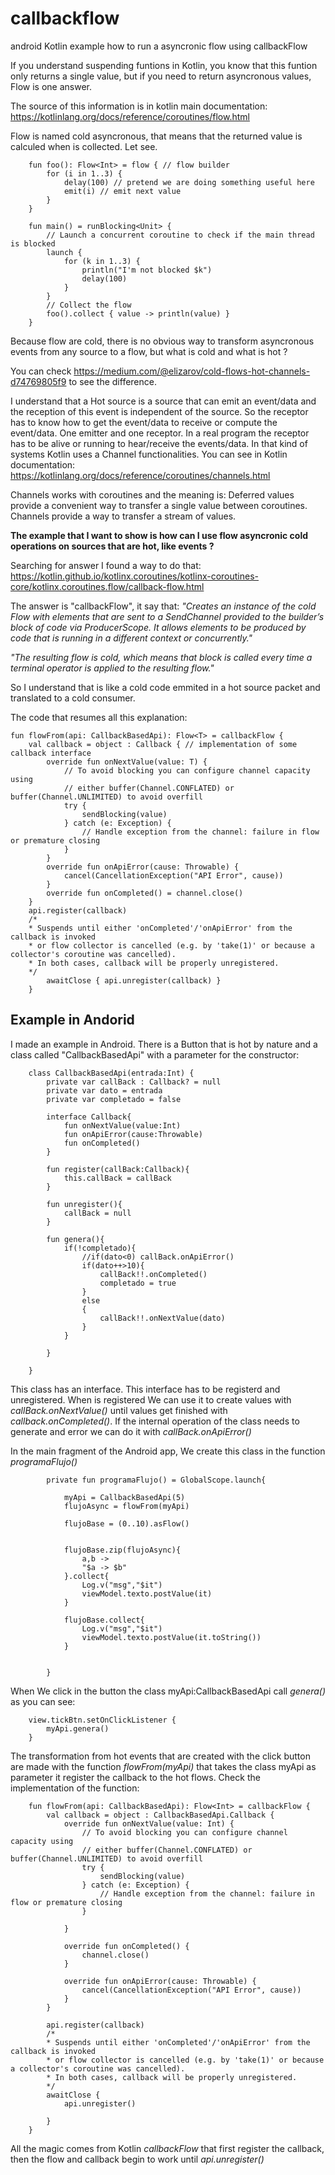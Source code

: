 # callbackflow
android Kotlin example how to run a asyncronic flow using callbackFlow

If you understand suspending funtions in Kotlin, you know that this funtion only returns a single value, but if you need to return asyncronous values, Flow is one answer.

The source of this information is in kotlin main documentation: https://kotlinlang.org/docs/reference/coroutines/flow.html


Flow is named cold asyncronous, that means that the returned value is calculed when is collected. Let see.

        fun foo(): Flow<Int> = flow { // flow builder
            for (i in 1..3) {
                delay(100) // pretend we are doing something useful here
                emit(i) // emit next value
            }
        }

        fun main() = runBlocking<Unit> {
            // Launch a concurrent coroutine to check if the main thread is blocked
            launch {
                for (k in 1..3) {
                    println("I'm not blocked $k")
                    delay(100)
                }
            }
            // Collect the flow
            foo().collect { value -> println(value) } 
        }

Because flow are cold, there is no obvious way to transform asyncronous events from any source to a flow, but what is cold and what is hot ?

You can check https://medium.com/@elizarov/cold-flows-hot-channels-d74769805f9 to see the difference.

I understand that a Hot source is a source that can emit an event/data and the reception of this event is independent of the source. So the receptor has to know how to get the event/data to receive or compute the event/data. One emitter and one receptor. In a real program the receptor has to be alive or running to hear/receive the events/data. In that kind of systems Kotlin uses a Channel functionalities. You can see in Kotlin documentation:  https://kotlinlang.org/docs/reference/coroutines/channels.html

Channels works with coroutines and the meaning is: Deferred values provide a convenient way to transfer a single value between coroutines. Channels provide a way to transfer a stream of values.

**The example that I want to show is how can I use flow asyncronic cold operations on sources that are hot, like events ?**

Searching for answer  I found a way to do that: https://kotlin.github.io/kotlinx.coroutines/kotlinx-coroutines-core/kotlinx.coroutines.flow/callback-flow.html

The answer is "callbackFlow", it say that:  *"Creates an instance of the cold Flow with elements that are sent to a SendChannel provided to the builder’s block of code via ProducerScope. It allows elements to be produced by code that is running in a different context or concurrently."*

*"The resulting flow is cold, which means that block is called every time a terminal operator is applied to the resulting flow."*

So I understand that is like a cold code emmited in a hot source packet and translated to a cold consumer.

The code that resumes all this explanation:

    fun flowFrom(api: CallbackBasedApi): Flow<T> = callbackFlow {
        val callback = object : Callback { // implementation of some callback interface
            override fun onNextValue(value: T) {
                // To avoid blocking you can configure channel capacity using
                // either buffer(Channel.CONFLATED) or buffer(Channel.UNLIMITED) to avoid overfill
                try {
                    sendBlocking(value)
                } catch (e: Exception) {
                    // Handle exception from the channel: failure in flow or premature closing
                }
            }
            override fun onApiError(cause: Throwable) {
                cancel(CancellationException("API Error", cause))
            }
            override fun onCompleted() = channel.close()
        }
        api.register(callback)
        /*
        * Suspends until either 'onCompleted'/'onApiError' from the callback is invoked
        * or flow collector is cancelled (e.g. by 'take(1)' or because a collector's coroutine was cancelled).
        * In both cases, callback will be properly unregistered.
        */
            awaitClose { api.unregister(callback) }
        }


## Example in Andorid ##

I made an example in Android. There is a Button that is hot by nature and a class called "CallbackBasedApi" with a parameter for the constructor:

        class CallbackBasedApi(entrada:Int) {
            private var callBack : Callback? = null
            private var dato = entrada
            private var completado = false

            interface Callback{
                fun onNextValue(value:Int)
                fun onApiError(cause:Throwable)
                fun onCompleted()
            }

            fun register(callBack:Callback){
                this.callBack = callBack
            }

            fun unregister(){
                callBack = null
            }

            fun genera(){
                if(!completado){
                    //if(dato<0) callBack.onApiError()
                    if(dato++>10){
                        callBack!!.onCompleted()
                        completado = true
                    }
                    else
                    {
                        callBack!!.onNextValue(dato)
                    }
                }

            }

        }

This class has an interface. This interface has to be registerd and unregistered. When is registered We can use it to create values with *callBack.onNextValue()* until values get finished with *callback.onCompleted()*. If the internal operation of the class needs to generate and error we can do it with *callBack.onApiError()*

In the main fragment of the Android app, We create this class in the function *programaFlujo()*

            private fun programaFlujo() = GlobalScope.launch{

                myApi = CallbackBasedApi(5)
                flujoAsync = flowFrom(myApi)

                flujoBase = (0..10).asFlow()


                flujoBase.zip(flujoAsync){
                    a,b ->
                    "$a -> $b"
                }.collect{
                    Log.v("msg","$it")
                    viewModel.texto.postValue(it)
                }

                flujoBase.collect{
                    Log.v("msg","$it")
                    viewModel.texto.postValue(it.toString())
                }


            }

When We click in the button the class myApi:CallbackBasedApi call *genera()* as you can see:

        view.tickBtn.setOnClickListener {
            myApi.genera()
        }

The transformation from hot events that are created with the click button are made with the function *flowFrom(myApi)* that takes the class myApi as parameter it register the callback to the hot flows. Check the implementation of the function:

        fun flowFrom(api: CallbackBasedApi): Flow<Int> = callbackFlow {
            val callback = object : CallbackBasedApi.Callback {
                override fun onNextValue(value: Int) {
                    // To avoid blocking you can configure channel capacity using
                    // either buffer(Channel.CONFLATED) or buffer(Channel.UNLIMITED) to avoid overfill
                    try {
                        sendBlocking(value)
                    } catch (e: Exception) {
                        // Handle exception from the channel: failure in flow or premature closing
                    }

                }

                override fun onCompleted() {
                    channel.close()
                }

                override fun onApiError(cause: Throwable) {
                    cancel(CancellationException("API Error", cause))
                }
            }

            api.register(callback)
            /*
            * Suspends until either 'onCompleted'/'onApiError' from the callback is invoked
            * or flow collector is cancelled (e.g. by 'take(1)' or because a collector's coroutine was cancelled).
            * In both cases, callback will be properly unregistered.
            */
            awaitClose {
                api.unregister()

            }
        }

All the magic comes from Kotlin *callbackFlow* that first register the callback, then the flow and callback begin to work until *api.unregister()*
